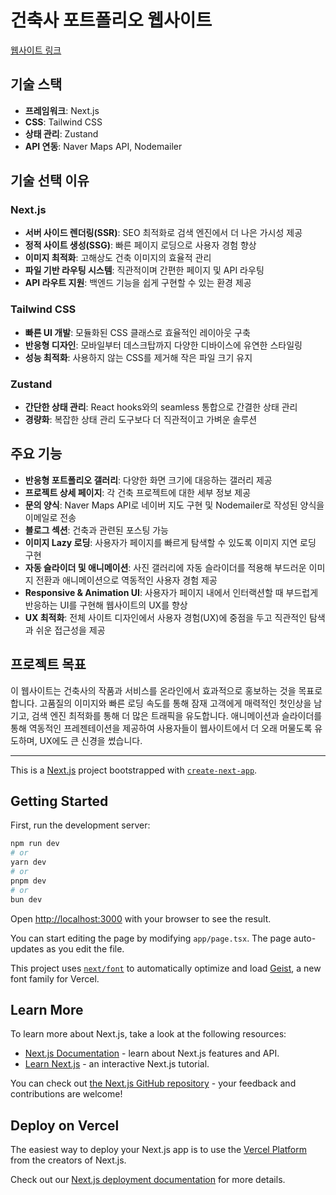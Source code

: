 # 건축사 포트폴리오 웹사이트

[웹사이트 링크](https://jinsung-architect.vercel.app/)

## 기술 스택

- **프레임워크**: Next.js
- **CSS**: Tailwind CSS
- **상태 관리**: Zustand
- **API 연동**: Naver Maps API, Nodemailer

## 기술 선택 이유

### Next.js
- **서버 사이드 렌더링(SSR)**: SEO 최적화로 검색 엔진에서 더 나은 가시성 제공
- **정적 사이트 생성(SSG)**: 빠른 페이지 로딩으로 사용자 경험 향상
- **이미지 최적화**: 고해상도 건축 이미지의 효율적 관리
- **파일 기반 라우팅 시스템**: 직관적이며 간편한 페이지 및 API 라우팅
- **API 라우트 지원**: 백엔드 기능을 쉽게 구현할 수 있는 환경 제공

### Tailwind CSS
- **빠른 UI 개발**: 모듈화된 CSS 클래스로 효율적인 레이아웃 구축
- **반응형 디자인**: 모바일부터 데스크탑까지 다양한 디바이스에 유연한 스타일링
- **성능 최적화**: 사용하지 않는 CSS를 제거해 작은 파일 크기 유지

### Zustand
- **간단한 상태 관리**: React hooks와의 seamless 통합으로 간결한 상태 관리
- **경량화**: 복잡한 상태 관리 도구보다 더 직관적이고 가벼운 솔루션

## 주요 기능

- **반응형 포트폴리오 갤러리**: 다양한 화면 크기에 대응하는 갤러리 제공
- **프로젝트 상세 페이지**: 각 건축 프로젝트에 대한 세부 정보 제공
- **문의 양식**: Naver Maps API로 네이버 지도 구현 및 Nodemailer로 작성된 양식을 이메일로 전송
- **블로그 섹션**: 건축과 관련된 포스팅 가능
- **이미지 Lazy 로딩**: 사용자가 페이지를 빠르게 탐색할 수 있도록 이미지 지연 로딩 구현
- **자동 슬라이더 및 애니메이션**: 사진 갤러리에 자동 슬라이더를 적용해 부드러운 이미지 전환과 애니메이션으로 역동적인 사용자 경험 제공
- **Responsive & Animation UI**: 사용자가 페이지 내에서 인터랙션할 때 부드럽게 반응하는 UI를 구현해 웹사이트의 UX를 향상
- **UX 최적화**: 전체 사이트 디자인에서 사용자 경험(UX)에 중점을 두고 직관적인 탐색과 쉬운 접근성을 제공

## 프로젝트 목표

이 웹사이트는 건축사의 작품과 서비스를 온라인에서 효과적으로 홍보하는 것을 목표로 합니다. 고품질의 이미지와 빠른 로딩 속도를 통해 잠재 고객에게 매력적인 첫인상을 남기고, 검색 엔진 최적화를 통해 더 많은 트래픽을 유도합니다. 애니메이션과 슬라이더를 통해 역동적인 프레젠테이션을 제공하여 사용자들이 웹사이트에서 더 오래 머물도록 유도하며, UX에도 큰 신경을 썼습니다.



***
This is a [Next.js](https://nextjs.org) project bootstrapped with [`create-next-app`](https://nextjs.org/docs/app/api-reference/cli/create-next-app).

## Getting Started

First, run the development server:

```bash
npm run dev
# or
yarn dev
# or
pnpm dev
# or
bun dev
```

Open [http://localhost:3000](http://localhost:3000) with your browser to see the result.

You can start editing the page by modifying `app/page.tsx`. The page auto-updates as you edit the file.

This project uses [`next/font`](https://nextjs.org/docs/app/building-your-application/optimizing/fonts) to automatically optimize and load [Geist](https://vercel.com/font), a new font family for Vercel.

## Learn More

To learn more about Next.js, take a look at the following resources:

- [Next.js Documentation](https://nextjs.org/docs) - learn about Next.js features and API.
- [Learn Next.js](https://nextjs.org/learn) - an interactive Next.js tutorial.

You can check out [the Next.js GitHub repository](https://github.com/vercel/next.js) - your feedback and contributions are welcome!

## Deploy on Vercel

The easiest way to deploy your Next.js app is to use the [Vercel Platform](https://vercel.com/new?utm_medium=default-template&filter=next.js&utm_source=create-next-app&utm_campaign=create-next-app-readme) from the creators of Next.js.

Check out our [Next.js deployment documentation](https://nextjs.org/docs/app/building-your-application/deploying) for more details.
